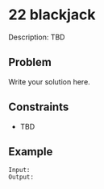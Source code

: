 # 22 blackjack

Description: TBD

## Problem

Write your solution here.

## Constraints

- TBD

## Example

```
Input:
Output:
```
